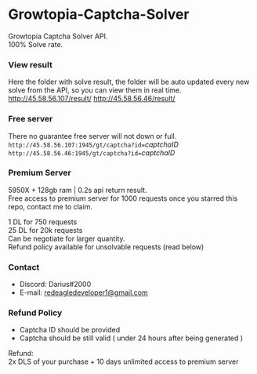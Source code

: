 # Growtopia-Captcha-Solver
Growtopia Captcha Solver API.<br>
100% Solve rate.

### View result
Here the folder with solve result, the folder will be auto updated every new solve from the API, so you can view them in real time. <br>
http://45.58.56.107/result/
http://45.58.56.46/result/

### Free server
There no guarantee free server will not down or full.<br>
`http://45.58.56.107:1945/gt/captcha?id=`*captchaID*
`http://45.58.56.46:1945/gt/captcha?id=`*captchaID*

### Premium Server
5950X + 128gb ram | 0.2s api return result.<br>
Free access to premium server for 1000 requests once you starred this repo, contact me to claim.<br>

1 DL for 750 requests<br>
25 DL for 20k requests<br>
Can be negotiate for larger quantity.<br>
Refund policy available for unsolvable requests (read below)<br>

### Contact
 - Discord: Darius#2000
 - E-mail: redeagledeveloper1@gmail.com

### Refund Policy
  - Captcha ID should be provided
  - Captcha should be still valid ( under 24 hours after being generated )

Refund: <br>
2x DLS of your purchase + 10 days unlimited access to premium server
